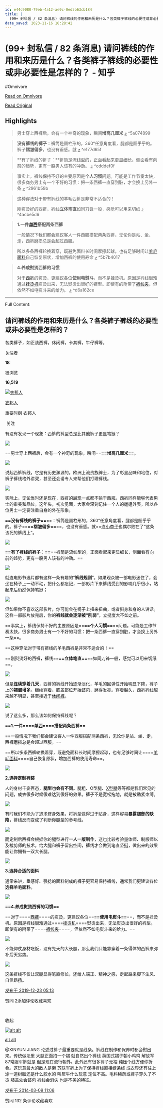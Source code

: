 ```yaml
---
id: e44c9080-79eb-4a12-ae0c-0ed5b63cb184
title: |
  (99+ 封私信 / 82 条消息) 请问裤线的作用和来历是什么？各类裤子裤线的必要性或非必要性是怎样的？ - 知乎
date_saved: 2023-11-16 18:28:42
---
```


# (99+ 封私信 / 82 条消息) 请问裤线的作用和来历是什么？各类裤子裤线的必要性或非必要性是怎样的？ - 知乎
#Omnivore

[Read on Omnivore](https://omnivore.app/me/99-82-18bda772293)

[Read Original](https://www.zhihu.com/question/22889076)

## Highlights

> 男士穿上西裤后，会有一个神奇的现象，瞬间**增高几厘米** [⤴️](https://omnivore.app/me/99-82-18bda772293#5a074899-b8b8-4a1e-a93d-7708bbadbaa4)  ^5a074899

> **没有裤线的裤子**：裤筒是圆柱形的，360°任意角度看，腿都是圆乎乎的。裤子**褶皱偏多**，也没有垂感。就 [⤴️](https://omnivore.app/me/99-82-18bda772293#e177d65f-dd67-4c8b-83ad-97e8020e0e0e)  ^e177d65f

> **有了裤线的裤子：**裤筒是流线型的，正面看起来更显细长，侧面看有向前的趋势，更有一股男人该有的冲劲。 [⤴️](https://omnivore.app/me/99-82-18bda772293#cdddef0f-4392-458c-a11a-fa8229632fe0)  ^cdddef0f

> 事实上，裤线保持不好的主要原因是**个人习惯**问题。可能是工作节奏太快，很多商务男士有一个不好的习惯：把一条西裤一直穿到脏，才会换上另外一条 [⤴️](https://omnivore.app/me/99-82-18bda772293#2961b59b-a05b-4cf7-94a7-971f1777aeab)  ^2961b59b

> 这种穿法对于带有裤线的羊毛西裤是非常不适合的！
> 
> 刚熨烫好的西裤，裤线**立体笔直**如同刀锋一般，感觉可以用来切纸 [⤴️](https://omnivore.app/me/99-82-18bda772293#4acbe5d6-3dc5-41f3-8b8e-c46a86afe144)  ^4acbe5d6

> **1.一件[单西](https://www.zhihu.com/search?q=%E5%8D%95%E8%A5%BF&search%5Fsource=Entity&hybrid%5Fsearch%5Fsource=Entity&hybrid%5Fsearch%5Fextra=%7B%22sourceType%22%3A%22answer%22%2C%22sourceId%22%3A947386874%7D)搭配两条西裤**
> 
> 一般情况下我们都会建议客人一件西服搭配两条西裤，无论你是站、坐、走，西裤磨损总是会超过西服。
> 
> 所以多条西裤轮换着穿，既避免面料长时间摩擦起球，也有足够时间让[羊毛面料](https://www.zhihu.com/search?q=%E7%BE%8A%E6%AF%9B%E9%9D%A2%E6%96%99&search%5Fsource=Entity&hybrid%5Fsearch%5Fsource=Entity&hybrid%5Fsearch%5Fextra=%7B%22sourceType%22%3A%22answer%22%2C%22sourceId%22%3A947386874%7D)自己恢复原状，增加西裤的使用寿命 [⤴️](https://omnivore.app/me/99-82-18bda772293#5b7b4017-d4f2-47fa-92d7-7cc06fea995a)  ^5b7b4017

> **4.养成熨烫西裤的习惯**
> 
> 对于[西裤](https://www.zhihu.com/search?q=%E8%A5%BF%E8%A3%A4&search%5Fsource=Entity&hybrid%5Fsearch%5Fsource=Entity&hybrid%5Fsearch%5Fextra=%7B%22sourceType%22%3A%22answer%22%2C%22sourceId%22%3A947386874%7D)的熨烫，更建议各位**使用电熨斗**，而不是挂烫机。原因是裤线很难通过[挂烫机](https://www.zhihu.com/search?q=%E6%8C%82%E7%83%AB%E6%9C%BA&search%5Fsource=Entity&hybrid%5Fsearch%5Fsource=Entity&hybrid%5Fsearch%5Fextra=%7B%22sourceType%22%3A%22answer%22%2C%22sourceId%22%3A947386874%7D)熨烫出来，无法熨烫出很好的裤型。即使有的附带了[裤线夹](https://www.zhihu.com/search?q=%E8%A3%A4%E7%BA%BF%E5%A4%B9&search%5Fsource=Entity&hybrid%5Fsearch%5Fsource=Entity&hybrid%5Fsearch%5Fextra=%7B%22sourceType%22%3A%22answer%22%2C%22sourceId%22%3A947386874%7D)，但依然不如电熨斗来的给力。 [⤴️](https://omnivore.app/me/99-82-18bda772293#d6a162ce-a581-467a-a170-6c8efd749781)  ^d6a162ce


--- 

Full Content: 

## 请问裤线的作用和来历是什么？各类裤子裤线的必要性或非必要性是怎样的？

各类裤子，如正装西裤，休闲裤，卡其裤，牛仔裤等。

关注者

**18**

被浏览

**16,519**

[![衣邦人](https://proxy-prod.omnivore-image-cache.app/0x0,szCA9cUesquCGZscmYVKCXGfPVfm5xNpj3iDN5qauD8I/https://pica.zhimg.com/v2-d2a01cd8badf7bd60f0435973d612993_l.jpg?source=1def8aca)](https://www.zhihu.com/org/yi-bang-ren-53)

[衣邦人](https://www.zhihu.com/org/yi-bang-ren-53)

重要时刻 衣邦人

​ 关注

有没有发现一个现象：西裤的裤型总是比其他裤子更显笔挺？

![](https://proxy-prod.omnivore-image-cache.app/800x600,sNC_cXXsRd1aH4jNaHqkhvPDvUuWcoiKg3C9l3eSGYVI/https://pic1.zhimg.com/50/v2-280e2508f74d5a9dc27391ceb8f35cde_720w.jpg?source=1def8aca)

==男士穿上西裤后，会有一个神奇的现象，瞬间==**==增高几厘米==**。

![](https://proxy-prod.omnivore-image-cache.app/1080x1350,sdP_xiRuM8aFdQlayuyvKtBvCilqNvlyk6ZdyklcxYpI/https://picx.zhimg.com/50/v2-484dcf431dd8afdfe4b9279f90e91e7b_720w.jpg?source=1def8aca)

说起西裤裤线，它是有历史渊源的。欧洲上流贵族绅士，为了彰显品味和地位，对裤子裤线格外讲究，甚至还会请专人来帮他们打理裤线。

![](https://proxy-prod.omnivore-image-cache.app/427x668,sresZoIfKbGo9AvmvORDTZjQ_Di8bbwMyT44tbhs4Ihk/https://pic1.zhimg.com/50/v2-cafab0c6691163fd9a313fd1bee6c4e7_720w.jpg?source=1def8aca)

实际上，无论当时还是现在，西裤的展现一点都不输于西服。西裤同样能够代表男士的审美和品位。这年头，初次见面，大家会深刻记住一个人的邋遢外表，所以各位男士一定要注重自身的外在形象。

**==没有裤线的裤子==**==：裤筒是圆柱形的，360°任意角度看，腿都是圆乎乎的。裤子==**==褶皱偏多==**==，也没有垂感。就==连[小李子](https://www.zhihu.com/search?q=%E5%B0%8F%E6%9D%8E%E5%AD%90&search%5Fsource=Entity&hybrid%5Fsearch%5Fsource=Entity&hybrid%5Fsearch%5Fextra=%7B%22sourceType%22%3A%22answer%22%2C%22sourceId%22%3A947386874%7D)也偶尔败在了“这条该死的裤线上”。

![](https://proxy-prod.omnivore-image-cache.app/1080x1332,so5Prk72Cu0ISkcn6sNA13n032Ll_U1uEeO18ibd49Nc/https://picx.zhimg.com/50/v2-19171962977bd31a130df56e88c1e700_720w.jpg?source=1def8aca)

**==有了裤线的裤子：==**==裤筒是流线型的，正面看起来更显细长，侧面看有向前的趋势，更有一股男人该有的冲劲。==

![](https://proxy-prod.omnivore-image-cache.app/1080x1350,scyXPyzXSzt3bUewf7kyK-87-qzhYTcIt6YKVSL9YQC4/https://picx.zhimg.com/50/v2-b068eb090e5a6b4aeac8f7f8c865137b_720w.jpg?source=1def8aca)

就连电影节选片都有这样一条有趣的“**裤线规则**”。如果观众被一部电影迷住了，会坐在椅子上一动不动，把什么都忘记，一部影片下来裤线受到的影响几乎很小，站起来后仍然保持笔挺；

![](https://proxy-prod.omnivore-image-cache.app/1080x1350,sL-QbTzaTTAczdLK0YwuilljnFtwuJO0c4JLxxukGLLE/https://picx.zhimg.com/50/v2-5192d3213bfdad2b461ae26ac2b4a5b9_720w.jpg?source=1def8aca)

但如果你不喜欢这部影片，你可能会在椅子上扭来扭曲，或者斜身和身的人讲话。这样一部影片放完后，你的**裤线就会逐渐被“削弱”**，立挺度大不如之前。

==事实上，裤线保持不好的主要原因是==**==个人习惯==**==问题。可能是工作节奏太快，很多商务男士有一个不好的习惯：把一条西裤一直穿到脏，才会换上另外一条==。

==这种穿法对于带有裤线的羊毛西裤是非常不适合的！==

==刚熨烫好的西裤，裤线==**==立体笔直==**==如同刀锋一般，感觉可以用来切纸==。

![](https://proxy-prod.omnivore-image-cache.app/720x712,sU9oQhSr-4Ox7k4FRHQo1-eW0GAvT9LVl9pWPgCasfHE/https://pic1.zhimg.com/50/v2-93f13086694b76d4340663867a722e13_720w.jpg?source=1def8aca)

但是**连续穿着几天**，西裤的裤线开始逐渐淡化，羊毛的回弹性开始明显下降，裤子上的**褶皱增多**。继续穿着，膝盖部位开始鼓包，磨得发亮。穿着越久，西裤裤线越来越不明显，甚至接近于[休闲裤](https://www.zhihu.com/search?q=%E4%BC%91%E9%97%B2%E8%A3%A4&search%5Fsource=Entity&hybrid%5Fsearch%5Fsource=Entity&hybrid%5Fsearch%5Fextra=%7B%22sourceType%22%3A%22answer%22%2C%22sourceId%22%3A947386874%7D)。

![](https://proxy-prod.omnivore-image-cache.app/750x1000,s7BIrEOMxvJKL-GTDMWo1b3Y2f74bFkYpjXd6RJfCvPk/https://picx.zhimg.com/50/v2-93d20ad57444bfe0fe61e1870e406175_720w.jpg?source=1def8aca)

说了这么多，那么该如何保持裤线呢？

**==1.一件====[单西](https://www.zhihu.com/search?q=%E5%8D%95%E8%A5%BF&search%5Fsource=Entity&hybrid%5Fsearch%5Fsource=Entity&hybrid%5Fsearch%5Fextra=%7B%22sourceType%22%3A%22answer%22%2C%22sourceId%22%3A947386874%7D)====搭配两条西裤==**

==一般情况下我们都会建议客人一件西服搭配两条西裤，无论你是站、坐、走，西裤磨损总是会超过西服。==

==所以多条西裤轮换着穿，既避免面料长时间摩擦起球，也有足够时间让====[羊毛面料](https://www.zhihu.com/search?q=%E7%BE%8A%E6%AF%9B%E9%9D%A2%E6%96%99&search%5Fsource=Entity&hybrid%5Fsearch%5Fsource=Entity&hybrid%5Fsearch%5Fextra=%7B%22sourceType%22%3A%22answer%22%2C%22sourceId%22%3A947386874%7D)====自己恢复原状，增加西裤的使用寿命==。

![](https://proxy-prod.omnivore-image-cache.app/752x836,s56MQmDldFvPafIjXGGFuZxakKWkYC_jSq8e0JkxcqoM/https://pic1.zhimg.com/50/v2-170e0774a6266d5fed2e91360872d7a0_720w.jpg?source=1def8aca)

**2.选择定制裤装**

人的身材千姿百态，**腿型也会有不同**。腿粗、O型腿、[X型腿](https://www.zhihu.com/search?q=X%E5%9E%8B%E8%85%BF&search%5Fsource=Entity&hybrid%5Fsearch%5Fsource=Entity&hybrid%5Fsearch%5Fextra=%7B%22sourceType%22%3A%22answer%22%2C%22sourceId%22%3A947386874%7D)等等都是我们常见的问题，成衣很多时候很难达到很好的效果。裤子不是宽松拖地，就是被勒紧束缚。

![](https://proxy-prod.omnivore-image-cache.app/1020x1530,s--p2ljvERuKrNCv-B7KHswJ_T6vKuqExgxzvJ_I2gQ0/https://picx.zhimg.com/50/v2-918422cd504ab71904693f32bd9f3474_720w.jpg?source=1def8aca)

有时我们不能为了追求修身效果，将裤型做得过于贴身，这样容易**暴露腿部的缺陷**，裤线反而变成了判断你腿型的参考线。

![](https://proxy-prod.omnivore-image-cache.app/1080x1349,s252orE81JqMlfHMXMSNGCHmNiVSV6CA4FdQ8SefL0RM/https://picx.zhimg.com/50/v2-03933dd5dbfdaeedd9aace1b9e3cb8e2_720w.jpg?source=1def8aca)

而定制后西裤会根据你的腿型进行**一人一版制作**，这也比较考验量体师、制版师以及裁剪师的技术。给大腿和裤子留出空间，裤线才会做到笔直坚挺，做出来的效果能让你拥有一双大长腿。

![](https://proxy-prod.omnivore-image-cache.app/750x750,ssyL6t_16gG476NQqtIuGSRJ7PSWn4KazfMPFGCZkFZQ/https://picx.zhimg.com/50/v2-5bb61a61cbdc4145d2124a3ef5fc629c_720w.jpg?source=1def8aca)

**3.选择合适的面料**

通常来讲，垂感好、强捻的面料制成的裤子更容易保持裤线，通常我们更建议各位**选择羊毛面料**。

![](https://proxy-prod.omnivore-image-cache.app/640x640,sGRaBfW5SYvlown3NmBAlwiUQoH9BYtn5MSjD0imzT1g/https://pica.zhimg.com/50/v2-c378b489237d933dbc9fa889f46d3e07_720w.jpg?source=1def8aca)

**==4.养成熨烫西裤的习惯==**

==对于====[西裤](https://www.zhihu.com/search?q=%E8%A5%BF%E8%A3%A4&search%5Fsource=Entity&hybrid%5Fsearch%5Fsource=Entity&hybrid%5Fsearch%5Fextra=%7B%22sourceType%22%3A%22answer%22%2C%22sourceId%22%3A947386874%7D)====的熨烫，更建议各位==**==使用电熨斗==**==，而不是挂烫机。原因是裤线很难通过====[挂烫机](https://www.zhihu.com/search?q=%E6%8C%82%E7%83%AB%E6%9C%BA&search%5Fsource=Entity&hybrid%5Fsearch%5Fsource=Entity&hybrid%5Fsearch%5Fextra=%7B%22sourceType%22%3A%22answer%22%2C%22sourceId%22%3A947386874%7D)====熨烫出来，无法熨烫出很好的裤型。即使有的附带了====[裤线夹](https://www.zhihu.com/search?q=%E8%A3%A4%E7%BA%BF%E5%A4%B9&search%5Fsource=Entity&hybrid%5Fsearch%5Fsource=Entity&hybrid%5Fsearch%5Fextra=%7B%22sourceType%22%3A%22answer%22%2C%22sourceId%22%3A947386874%7D)====，但依然不如电熨斗来的给力。==

![](https://proxy-prod.omnivore-image-cache.app/750x1000,sSDOIWZQV5zcy0LI9KkGXFj4ubPWRqRXNOJY2LplSc70/https://picx.zhimg.com/50/v2-24af358c0d66d4e00e1251b33e32f71a_720w.jpg?source=1def8aca)

不能仰仗身材吃饭，没有先天的大长腿，那么我们只能靠穿着一条得体的西裤来弥补后天劣势。

![](https://proxy-prod.omnivore-image-cache.app/1080x1080,s4qvNM3xnGJFaz6uo4GPqpIg9hgow5uxPSUlt4GwAJHY/https://picx.zhimg.com/50/v2-ec7d34089b5442f6f288431aaf6f4c4b_720w.jpg?source=1def8aca)

这条裤线不仅让双腿显得笔直修长，还给人端正、精神之感，走起路来脚下生风、自信昂扬。

[发布于 2019-12-23 05:13](https://www.zhihu.com/question/22889076/answer/947386874)

​赞同 2​​添加评论​收藏​喜欢

​

收起​

[![alt alt](https://proxy-prod.omnivore-image-cache.app/0x0,swsd9_czOzj4VaS5pkjmG5q48a9qCHLBdiZo1HCeJZsc/https://picx.zhimg.com/028d47d53_l.jpg?source=1def8aca)](https://www.zhihu.com/people/alt-alt)

[alt alt](https://www.zhihu.com/people/alt-alt)

 @XINYUN JIANG 论述过裤子最重要就是线条。裤线在制作和保养时都会熨出来。传统做法里 大腿正面掐一个褶 就自然出个裤线 英国式褶子朝小鸡鸡 解放军87常服军裤就是 但是现在流行朝外。此外还有很多裤子无褶 纯压个线方便你折叠。这玩意最大的敌人是懒 苏联军裤上为了保持裤线直接缝条线 成衣界还有往上涂一道树脂还是什么胶水的 叫犀牛什么玩意 定位不高。毛料稀疏或裤子穿久了不烫 膝盖处会鼓包 裤线会消失 也是不美的特征。

[发布于 2014-03-09 11:06](https://www.zhihu.com/question/22889076/answer/23269495)

​赞同 13​​2 条评论​收藏​喜欢

​
